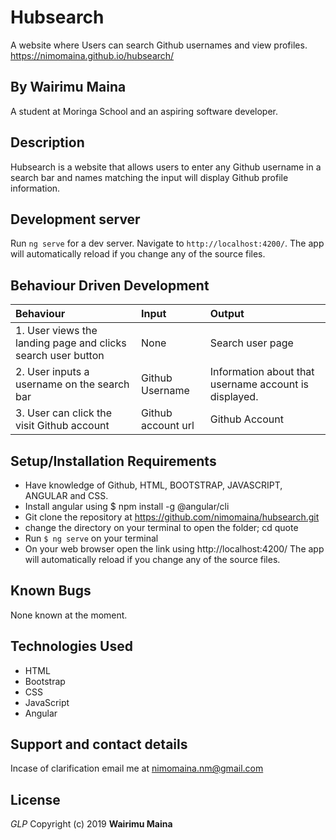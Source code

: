 # Hubsearch
A website where Users can search Github usernames and view profiles.
 https://nimomaina.github.io/hubsearch/

## By Wairimu Maina
A student at Moringa School and an aspiring software developer.

## Description
Hubsearch is a website that allows users to enter any Github username in a search bar and names matching the input will display Github profile information.

## Development server

Run `ng serve` for a dev server. Navigate to `http://localhost:4200/`. The app will automatically reload if you change any of the source files.

## Behaviour Driven Development
|Behaviour    |Input  |Output   |
|:------------------------|:---------------|:-------------------------|
|1. User views the landing page and clicks search user button|  None|  Search user page |
|2. User inputs a username on the search bar| Github Username|   Information about that username account is displayed.|
|3. User can click the visit Github account|   Github account url| Github Account|

## Setup/Installation Requirements
* Have knowledge of Github, HTML, BOOTSTRAP, JAVASCRIPT, ANGULAR and CSS.
* Install angular using  $ npm install -g @angular/cli
* Git clone the repository at https://github.com/nimomaina/hubsearch.git
* change the directory on your terminal to open the folder; cd quote
* Run `$ ng serve` on your terminal
* On your web browser open the link using http://localhost:4200/ The app will automatically reload if you change any of the source files.

## Known Bugs
None known at the moment.

## Technologies Used
* HTML
* Bootstrap
* CSS
* JavaScript
* Angular

## Support and contact details
Incase of clarification email me at nimomaina.nm@gmail.com

## License
*GLP*
Copyright (c) 2019 **Wairimu Maina**
